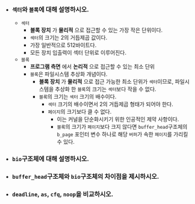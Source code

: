 - ### `섹터`와 `블록`에 대해 설명하시오.
    - `섹터`
        - __블록 장치__ 가 __물리적__ 으로 접근할 수 있는 가장 작은 단위이다.
        - `섹터`의 크기는 2의 거듭제곱 값이다.
        - 가장 일반적으로 512바이트다.
        - 모든 장치 입출력이 섹터 단위로 이루어진다.
    - `블록`
        - __프로그램 측면__ 에서 __논리적__ 으로 접근할 수 있는 최소 단위
        - `블록`은 파일시스템 추상화 개념이다.
            - __블록 장치__ 가 __물리적__ 으로 접근 가능한 최소 단위가 `섹터`이므로, 파일시스템을 추상화 한 `블록`의 크기는 `섹터`보다 작을 수 없다.
            - `블록`의 크기는 `섹터` 크기의 배수이다.
                - `섹터` 크기의 배수이면서 2의 거듭제곱 형태가 되어야 한다.
                - `페이지`의 크기보다 클 수 없다.
                    - 이는 커널을 단순화시키기 위한 인공적인 제약 사항이다.
                    - `블록`의 크기가 `페이지`보다 크지 않다면 `buffer_head`구조체의 `b_page` 포인터 변수 하나로 해당 `버퍼`가 속한 `페이지`를 가리킬 수 있다.

- ### `bio`구조체에 대해 설명하시오.

- ### `buffer_head`구조체와 `bio`구조체의 차이점을 제시하시오.

- ### `deadline`, `as`, `cfq`, `noop`을 비교하시오.
